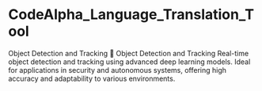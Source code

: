 # CodeAlpha_Language_Translation_Tool
Object Detection and Tracking 🚀 Object Detection and Tracking Real-time object detection and tracking using advanced deep learning models. Ideal for applications in security and autonomous systems, offering high accuracy and adaptability to various environments.
